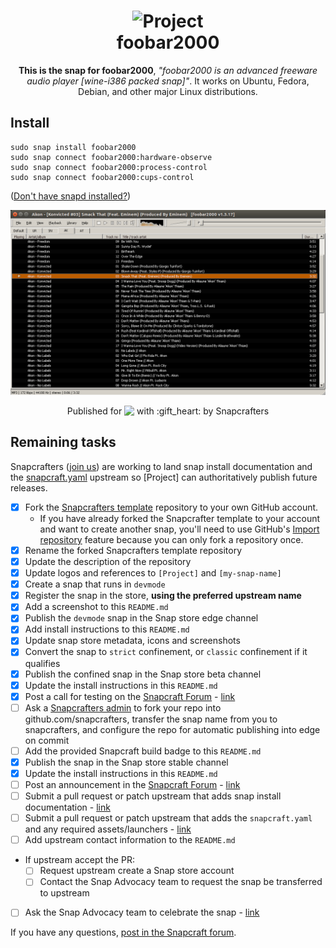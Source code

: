 <h1 align="center">
  <img src="https://dashboard.snapcraft.io/site_media/appmedia/2018/01/icon_EP5Lbfu.png?raw=true" alt="Project">
  <br />
  foobar2000
</h1>

<p align="center"><b>This is the snap for foobar2000</b>, <i>"foobar2000 is an advanced freeware audio player [wine-i386 packed snap]"</i>. It works on Ubuntu, Fedora, Debian, and other major Linux
distributions.</p>

<!-- Uncomment and modify this when you are provided a build status badge
<p align="center">
<a href="https://build.snapcraft.io/user/snapcrafters/fork-and-rename-me"><img src="https://build.snapcraft.io/badge/snapcrafters/fork-and-rename-me.svg" alt="Snap Status"></a>
</p>
-->

## Install

    sudo snap install foobar2000
    sudo snap connect foobar2000:hardware-observe
    sudo snap connect foobar2000:process-control
    sudo snap connect foobar2000:cups-control

([Don't have snapd installed?](https://snapcraft.io/docs/core/install))

![foobar2000](screenshot.png?raw=true "foobar2000")

<p align="center">Published for <img src="http://anything.codes/slack-emoji-for-techies/emoji/tux.png" align="top" width="24" /> with :gift_heart: by Snapcrafters</p>

## Remaining tasks

Snapcrafters ([join us](https://forum.snapcraft.io/t/join-snapcrafters/1325)) 
are working to land snap install documentation and
the [snapcraft.yaml](https://github.com/snapcrafters/fork-and-rename-me/blob/master/snap/snapcraft.yaml)
upstream so [Project] can authoritatively publish future releases.

  - [x] Fork the [Snapcrafters template](https://github.com/snapcrafters/fork-and-rename-me) repository to your own GitHub account.
    - If you have already forked the Snapcrafter template to your account and want to create another snap, you'll need to use GitHub's [Import repository](https://github.com/new/import) feature because you can only fork a repository once.
  - [x] Rename the forked Snapcrafters template repository
  - [x] Update the description of the repository
  - [x] Update logos and references to `[Project]` and `[my-snap-name]`
  - [x] Create a snap that runs in `devmode`
  - [x] Register the snap in the store, **using the preferred upstream name**
  - [x] Add a screenshot to this `README.md`
  - [x] Publish the `devmode` snap in the Snap store edge channel
  - [x] Add install instructions to this `README.md`
  - [x] Update snap store metadata, icons and screenshots
  - [x] Convert the snap to `strict` confinement, or `classic` confinement if it qualifies
  - [x] Publish the confined snap in the Snap store beta channel
  - [x] Update the install instructions in this `README.md`
  - [x] Post a call for testing on the [Snapcraft Forum](https://forum.snapcraft.io) - [link](https://forum.snapcraft.io/t/call-for-testing-foobar2000/3747)
  - [ ] Ask a [Snapcrafters admin](https://github.com/orgs/snapcrafters/people?query=%20role%3Aowner) to fork your repo into github.com/snapcrafters, transfer the snap name from you to snapcrafters, and configure the repo for automatic publishing into edge on commit
  - [ ] Add the provided Snapcraft build badge to this `README.md`
  - [x] Publish the snap in the Snap store stable channel
  - [x] Update the install instructions in this `README.md`
  - [ ] Post an announcement in the [Snapcraft Forum](https://forum.snapcraft.io) - [link]()
  - [ ] Submit a pull request or patch upstream that adds snap install documentation - [link]()
  - [ ] Submit a pull request or patch upstream that adds the `snapcraft.yaml` and any required assets/launchers - [link]()
  - [ ] Add upstream contact information to the `README.md`  
  - If upstream accept the PR:
    - [ ] Request upstream create a Snap store account
    - [ ] Contact the Snap Advocacy team to request the snap be transferred to upstream
  - [ ] Ask the Snap Advocacy team to celebrate the snap - [link]()

If you have any questions, [post in the Snapcraft forum](https://forum.snapcraft.io).

<!-- 
## The Snapcrafters

| [![Your Name](http://gravatar.com/avatar/bc0bced65e963eb5c3a16cab8b004431/?s=128)](https://github.com/yourname/) |
| :---: |
| [Your Name](https://github.com/yourname/) |
--> 

<!-- Uncomment and modify this when you have upstream contacts
## Upstream

| [![Upstream Name](http://gravatar.com/avatar/bc0bced65e963eb5c3a16cab8b004431?s=128)](https://github.com/upstreamname) |
| :---: |
| [Upstream Name](https://github.com/upstreamname) |
-->
